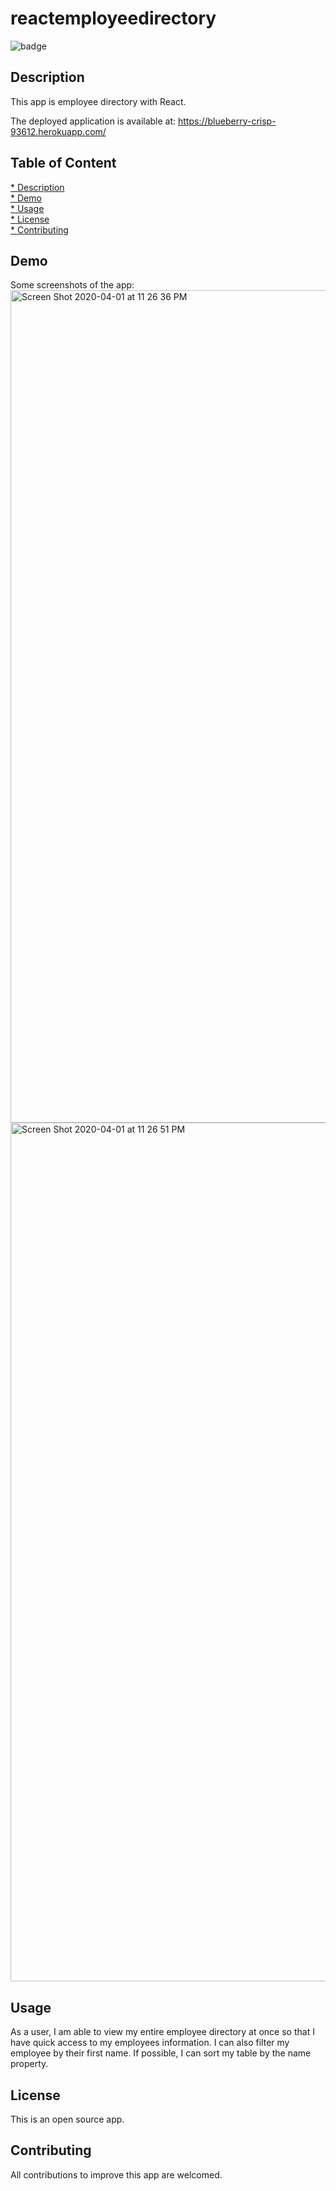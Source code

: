 # reactemployeedirectory

![badge](https://img.shields.io/badge/license-MIT-blue)

## Description

This app is employee directory with React. 

The deployed application is available at: https://blueberry-crisp-93612.herokuapp.com/


## Table of Content

[* Description](#Description) \
[* Demo](#Demo) \
[* Usage](#Usage) \
[* License](#License) \
[* Contributing](#Contributing) 


## Demo

Some screenshots of the app:\
<img width="1332" alt="Screen Shot 2020-04-01 at 11 26 36 PM" src="https://user-images.githubusercontent.com/58992132/78207709-72d5e100-7470-11ea-8e62-486465046305.png">
<img width="1374" alt="Screen Shot 2020-04-01 at 11 26 51 PM" src="https://user-images.githubusercontent.com/58992132/78207707-71a4b400-7470-11ea-8ce3-dfffb6ba9123.png">

## Usage


As a user, I am able to view my entire employee directory at once so that I have quick access to my employees information.
I can also filter my employee by their first name. If possible, I can sort my table by the name property.

## License

This is an open source app.

## Contributing

All contributions to improve this app are welcomed.
